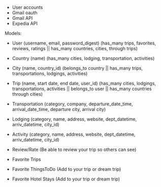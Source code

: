 - User accounts
- Gmail oauth 
- Gmail API
- Expedia API


Models:
- User (username, email, password_digest) (has_many trips, favorites, reviews, ratings || has_many countries, cities, through trips)
- Country (name) (has_many cities, lodging, transportation, activities)
- City (name, country_id) (belongs_to country || has_many trips, transportations, lodgings, activities)
- Trip (name, start date, end date, user_id) (has_many cities, lodgings, transportations, activities || belongs_to user || has_many countries through cities)
- Transportation (category, company, departure_date_time, arrival_date_time, departure city, arrival city)
- Lodging (category, name, address, website, dept_datetime, arriv_datetime, city_id)
- Activity (category, name, address, website, dept_datetime, arriv_datetime, city_id)


- Review/Rate (Be able to review your trip so others can see)
- Favorite Trips 
- Favorite ThingsToDo (Add to your trip or dream trip)
- Favorite Hotel Stays (Add to your trip or dream trip)

